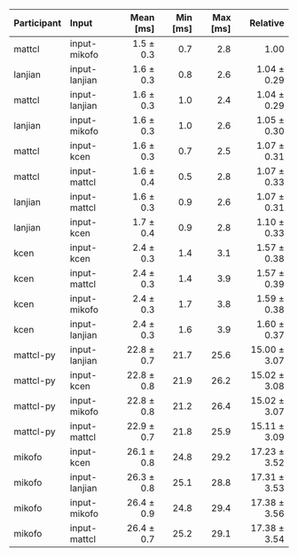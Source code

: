 | Participant | Input | Mean [ms] | Min [ms] | Max [ms] | Relative |
|:---|:---|---:|---:|---:|---:|
| mattcl | input-mikofo | 1.5 ± 0.3 | 0.7 | 2.8 | 1.00 |
| lanjian | input-lanjian | 1.6 ± 0.3 | 0.8 | 2.6 | 1.04 ± 0.29 |
| mattcl | input-lanjian | 1.6 ± 0.3 | 1.0 | 2.4 | 1.04 ± 0.29 |
| lanjian | input-mikofo | 1.6 ± 0.3 | 1.0 | 2.6 | 1.05 ± 0.30 |
| mattcl | input-kcen | 1.6 ± 0.3 | 0.7 | 2.5 | 1.07 ± 0.31 |
| mattcl | input-mattcl | 1.6 ± 0.4 | 0.5 | 2.8 | 1.07 ± 0.33 |
| lanjian | input-mattcl | 1.6 ± 0.3 | 0.9 | 2.6 | 1.07 ± 0.31 |
| lanjian | input-kcen | 1.7 ± 0.4 | 0.9 | 2.8 | 1.10 ± 0.33 |
| kcen | input-kcen | 2.4 ± 0.3 | 1.4 | 3.1 | 1.57 ± 0.38 |
| kcen | input-mattcl | 2.4 ± 0.3 | 1.4 | 3.9 | 1.57 ± 0.39 |
| kcen | input-mikofo | 2.4 ± 0.3 | 1.7 | 3.8 | 1.59 ± 0.38 |
| kcen | input-lanjian | 2.4 ± 0.3 | 1.6 | 3.9 | 1.60 ± 0.37 |
| mattcl-py | input-lanjian | 22.8 ± 0.7 | 21.7 | 25.6 | 15.00 ± 3.07 |
| mattcl-py | input-kcen | 22.8 ± 0.8 | 21.9 | 26.2 | 15.02 ± 3.08 |
| mattcl-py | input-mikofo | 22.8 ± 0.8 | 21.2 | 26.4 | 15.02 ± 3.07 |
| mattcl-py | input-mattcl | 22.9 ± 0.7 | 21.8 | 25.9 | 15.11 ± 3.09 |
| mikofo | input-kcen | 26.1 ± 0.8 | 24.8 | 29.2 | 17.23 ± 3.52 |
| mikofo | input-lanjian | 26.3 ± 0.8 | 25.1 | 28.8 | 17.31 ± 3.53 |
| mikofo | input-mikofo | 26.4 ± 0.9 | 24.8 | 29.4 | 17.38 ± 3.56 |
| mikofo | input-mattcl | 26.4 ± 0.7 | 25.2 | 29.1 | 17.38 ± 3.54 |
